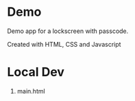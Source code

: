 # Demo

Demo app for a lockscreen with passcode.

Created with HTML, CSS and Javascript

# Local Dev

1. main.html